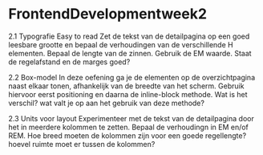 # FrontendDevelopmentweek2

2.1 Typografie Easy to read
Zet de tekst van de detailpagina op een goed leesbare grootte 
en bepaal de verhoudingen van de verschillende H elementen.
Bepaal de lengte van de zinnen. Gebruik de EM waarde. Staat de 
regelafstand en de marges goed?

2.2 Box-model 
In deze oefening ga je de elementen op de overzichtpagina 
naast elkaar tonen, afhankelijk van de breedte van het scherm.
Gebruik hiervoor eerst positioning en daarna de inline-block methode.
Wat is het verschil? wat valt je op aan het gebruik van deze methode?

2.3 Units voor layout
Experimenteer met de tekst van de detailpagina door het in meerdere kolommen te zetten. 
Bepaal de verhoudingn in EM en/of REM. Hoe breed moeten de kolommen zijn voor een goede
regellengte? hoevel ruimte moet er tussen de kolommen?

